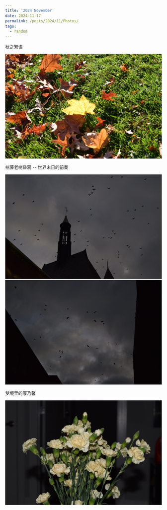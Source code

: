 ```yaml
---
title: '2024 November'
date: 2024-11-17
permalink: /posts/2024/11/Photos/
tags:
  - random
---
```

秋之絮语

<img src="/images/3.JPG" alt="树叶" width = 800> 

枯藤老树昏鸦 -- 世界末日的前奏

<img src="/images/DSC_0025.JPG" alt="乌鸦1" width = 800> 

<img src="/images/DSC_0027.JPG" alt="乌鸦2" width = 800> 

梦境里的康乃馨

<img src="/images/DSC_0004.JPG" alt="康乃馨" width = 800> 

